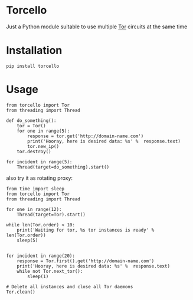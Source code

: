 Torcello
========

Just a Python module suitable to use multiple [Tor](https://www.torproject.org/) circuits at the same time

Installation
============

    pip install torcello

Usage
=====
```
from torcello import Tor
from threading import Thread

def do_something():
    tor = Tor()
    for one in range(5):
        response = tor.get('http://domain-name.com')
        print('Hooray, here is desired data: %s' %  response.text)
        tor.new_ip()
    tor.destroy()

for incident in range(5):
    Thread(target=do_something).start()
```
also try it as rotating proxy:
```
from time import sleep
from torcello import Tor
from threading import Thread

for one in range(12):
    Thread(target=Tor).start()

while len(Tor.order) < 10:
    print('Waiting for tor, %s tor instances is ready' % len(Tor.order))
    sleep(5)


for incident in range(20):
    response = Tor.first().get('http://domain-name.com')
    print('Hooray, here is desired data: %s' %  response.text)
    while not Tor.next_tor():
        sleep(1)

# Delete all instances and close all Tor daemons
Tor.clean()
